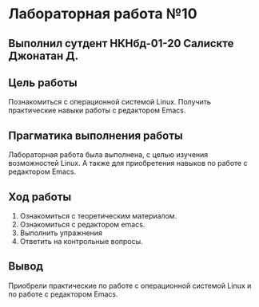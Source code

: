 # Лабораторная работа №10

## Выполнил сутдент НКНбд-01-20 Салискте Джонатан Д.

## Цель работы

Познакомиться с операционной системой Linux. Получить практические навыки работы с редактором Emacs.

## Прагматика выполнения работы

Лабораторная работа была выполнена, с целью изучения возможностей Linux. А также для приобретения навыков по работе с редактором Emacs.

## Ход работы

1. Ознакомиться с теоретическим материалом.
2. Ознакомиться с редактором emacs.
3. Выполнить упражнения
4. Ответить на контрольные вопросы.

## Вывод

Приобрели практические по работе с операционной системой Linux и по работе с редактором Emacs.
